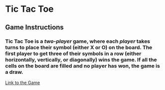 # Tic Tac Toe

## Game Instructions

### Tic Tac Toe is a *two-player* game, where each *player* takes turns to place their symbol (either **X** or **O**) on the board. The first player to get three of their symbols in a row (either horizontally, vertically, or diagonally) wins the game. If all the cells on the board are filled and no player has won, the game is a draw.

[Link to the Game](https://yosiyas7.github.io/solid-rotary-phone/)



